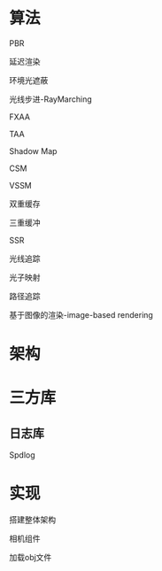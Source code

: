 # 算法

PBR

延迟渲染

环境光遮蔽

光线步进-RayMarching

FXAA

TAA

Shadow Map

CSM

VSSM

双重缓存

三重缓冲

SSR

光线追踪

光子映射

路径追踪

基于图像的渲染-image-based rendering

# 架构





# 三方库

## 日志库

Spdlog







# 实现

搭建整体架构

相机组件

加载obj文件

